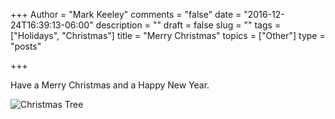 +++
Author = "Mark Keeley"
comments = "false"
date = "2016-12-24T16:39:13-06:00"
description = ""
draft = false
slug = ""
tags = ["Holidays", "Christmas"]
title = "Merry Christmas"
topics = ["Other"]
type = "posts"

+++

Have a Merry Christmas and a Happy New Year.

![Christmas Tree](/media/img/christmastree.jpg "Behold the palm tree Christmas tree")
<!--more-->
